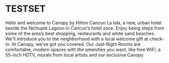 # TESTSET

Hello and welcome to Canopy by Hilton Cancun La Isla, a new, urban hotel beside the Nichupté Lagoon in Cancun’s hotel zone. Enjoy being steps from some of the area’s best shopping, restaurants and white sand beaches. We'll introduce you to the neighborhood with a local welcome gift at check-in.
At Canopy, we've got you covered. Our Just-Right Rooms are comfortable, modern spaces with the amenities you want, like free WiFi, a 55-inch HDTV, murals from local artists and our exclusive Canopy
